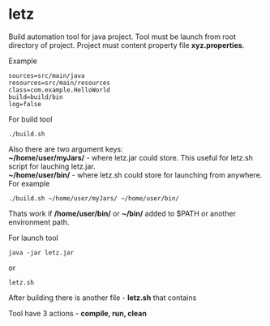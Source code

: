 # letz
Build automation tool for java project. Tool must be launch from root directory of project. 
Project must content property file **xyz.properties**.

Example
```
sources=src/main/java
resources=src/main/resources
class=com.example.HelloWorld
build=build/bin
log=false

```

For build tool
```
./build.sh
```
Also there are two argument keys:  
**~/home/user/myJars/** - where letz.jar could store. This useful for letz.sh script for lauching letz.jar.  
**~/home/user/bin/** - where letz.sh could store for launching from anywhere.  
For example
```
./build.sh ~/home/user/myJars/ ~/home/user/bin/
```
Thats work if **/home/user/bin/** or **~/bin/** added to $PATH or another environment path.  

For launch tool
```
java -jar letz.jar
```
or
```
letz.sh
```

After building there is another file - **letz.sh** that contains 

Tool have 3 actions - **compile, run, clean**
